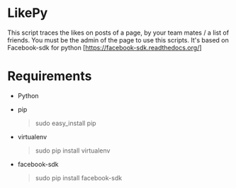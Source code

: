 # LikePy
This script traces the likes on posts of a page, by your team mates / a list of friends. You must be the admin of the page to use this scripts.
It's based on Facebook-sdk for python [https://facebook-sdk.readthedocs.org/]

# Requirements
- Python

- pip

  > sudo easy_install pip

- virtualenv

  > sudo pip install virtualenv

- facebook-sdk

  > sudo pip install facebook-sdk
